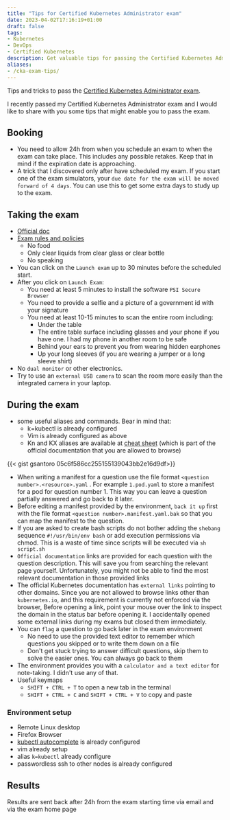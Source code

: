```yaml
---
title: "Tips for Certified Kubernetes Administrator exam"
date: 2023-04-02T17:16:19+01:00
draft: false
tags:
- Kubernetes
- DevOps
- Certified Kubernetes
description: Get valuable tips for passing the Certified Kubernetes Administrator (CKA) exam. Prepare effectively with insights on exam rules and environment setup
aliases:
- /cka-exam-tips/
---
```

<!--more-->

Tips and tricks to pass the [Certified Kubernetes Administrator exam](https://trainingportal.linuxfoundation.org/learn/course/certified-kubernetes-administrator-cka/exam/exam).

I recently passed my Certified Kubernetes Administrator exam and I would like to share with you some tips that might enable you to pass the exam.

<!-- > This is my CKA exam certificate #CKA #Kubernetes pic.twitter.com/b9IWPcT5kB
> 
> — Giuseppe Santoro (@gsantoro15) April 2, 2023 -->

## Booking 
- You need to allow 24h from when you schedule an exam to when the exam can take place. This includes any possible retakes. Keep that in mind if the expiration date is approaching.
- A trick that I discovered only after have scheduled my exam. If you start one of the exam simulators, your `due date for the exam will be moved forward of 4 days`. You can use this to get some extra days to study up to the exam.


## Taking the exam
- [Official doc](https://docs.linuxfoundation.org/tc-docs/certification/lf-handbook2/taking-the-exam)
- [Exam rules and policies](https://docs.linuxfoundation.org/tc-docs/certification/lf-handbook2/exam-rules-and-policies)
	- No food
	- Only clear liquids from clear glass or clear bottle
	- No speaking
- You can click on the `Launch exam` up to 30 minutes before the scheduled start. 
- After you click on `Launch Exam`:
	- You need at least 5 minutes to install the software `PSI Secure Browser` 
	- You need to provide a selfie and a picture of a government id with your signature
	- You need at least 10-15 minutes to scan the entire room including:
		- Under the table
		- The entire table surface including glasses and your phone if you have one. I had my phone in another room to be safe
		- Behind your ears to prevent you from wearing hidden earphones
		- Up your long sleeves (if you are wearing a jumper or a long sleeve shirt)
- No `dual monitor` or other electronics. 
- Try to use an `external USB camera` to scan the room more easily than the integrated camera in your laptop. 


## During the exam
- some useful aliases and commands. Bear in mind that:
	- k=kubectl is already configured
	- Vim is already configured as above
	- Kn and KX aliases are available at [cheat sheet](https://kubernetes.io/docs/reference/kubectl/cheatsheet/) (which is part of the official documentation that you are allowed to browse)

{{< gist gsantoro 05c6f586cc255155139043bb2e16d9df>}}

- When writing a manifest for a question use the file format `<question number>.<resource>.yaml` . For example `1.pod.yaml` to store a manifest for a pod for question number 1. This way you can leave a question partially answered and go back to it later. 
- Before editing a manifest provided by the environment, `back it up` first with the file format `<question number>.manifest.yaml.bak` so that you can map the manifest to the question.
- If you are asked to create bash scripts do not bother adding the `shebang` sequence `#!/usr/bin/env bash` or add execution permissions via chmod. This is a waste of time since scripts will be executed via `sh script.sh` 
- `Official documentation` links are provided for each question with the question description. This will save you from searching the relevant page yourself. Unfortunately, you might not be able to find the most relevant documentation in those provided links
- The official Kubernetes documentation has `external links` pointing to other domains. Since you are not allowed to browse links other than `kubernetes.io`, and this requirement is currently not enforced via the browser, Before opening a link, point your mouse over the link to inspect the domain in the status bar before opening it. I accidentally opened some external links during my exams but closed them immediately.
- You can `flag` a question to go back later in the exam environment
	- No need to use the provided text editor to remember which questions you skipped or to write them down on a file
	- Don't get stuck trying to answer difficult questions, skip them to solve the easier ones. You can always go back to them
- The environment provides you with a `calculator and a text editor` for note-taking. I didn't use any of that. 
- Useful keymaps
	- `SHIFT + CTRL + T` to open a new tab in the terminal
	- `SHIFT + CTRL + C` and `SHIFT + CTRL + V` to copy and paste

### Environment setup
- Remote Linux desktop
- Firefox Browser
- [kubectl autocomplete](https://kubernetes.io/docs/reference/kubectl/cheatsheet/#kubectl-autocomplete) is already configured
- vim already setup
- alias `k=kubectl` already configure
- passwordless ssh to other nodes is already configured


## Results
Results are sent back after 24h from the exam starting time via email and via the exam home page
